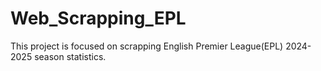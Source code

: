 # Web_Scrapping_EPL
This project is focused on scrapping English Premier League(EPL) 2024-2025 season statistics.
